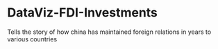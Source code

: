 # DataViz-FDI-Investments
Tells the story of how china has maintained foreign relations in years to various countries
